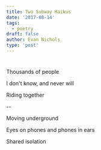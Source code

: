 ```yaml
---
title: Two Subway Haikus
date: '2017-08-14'
tags:
  - poetry
draft: false
author: Evan Nichols
type: 'post'
---
```


#

Thousands of people

I don't know, and never will

Riding together

--

Moving underground

Eyes on phones and phones in ears

Shared isolation

